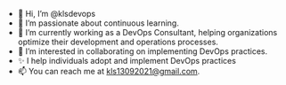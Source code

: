 - 👋 Hi, I’m @klsdevops
- 👀 I’m passionate about continuous learning.
- 🌱 I’m currently working as a DevOps Consultant, helping organizations optimize their development and operations processes.
- 💞️ I’m interested in collaborating on implementing DevOps practices.
- ✨ I help individuals adopt and implement DevOps practices
- 📫 You can reach me at kls13092021@gmail.com.

<!---
klsdevops/klsdevops is a ✨ special ✨ repository because its `README.md` (this file) appears on your GitHub profile.
You can click the Preview link to take a look at your changes.
--->
